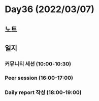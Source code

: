 # Day36 (2022/03/07)

## 노트

## 일지

### 커뮤니티 세션 (10:00-10:30)

### Peer session (16:00-17:00)

### Daily report 작성 (18:00-19:00)
